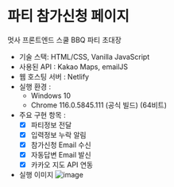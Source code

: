 # 파티 참가신청 페이지
멋사 프론트엔드 스쿨 BBQ 파티 초대장
- 기술 스택: HTML/CSS, Vanilla JavaScript
- 사용된 API : Kakao Maps, emailJS
- 웹 호스팅 서버 : Netlify
- 실행 환경 :
  - Windows 10
  - Chrome 116.0.5845.111 (공식 빌드) (64비트)
- 주요 구현 항목 :
  - [x] 파티정보 전달
  - [x] 입력정보 누락 알림
  - [x] 참가신청 Email 수신
  - [x] 자동답변 Email 발신
  - [x] 카카오 지도 API 연동
- 실행 이미지
![image](https://github.com/redcontroller/invitation/assets/11751089/b1216a93-4f04-4819-894a-cd82fe2b9cde)


